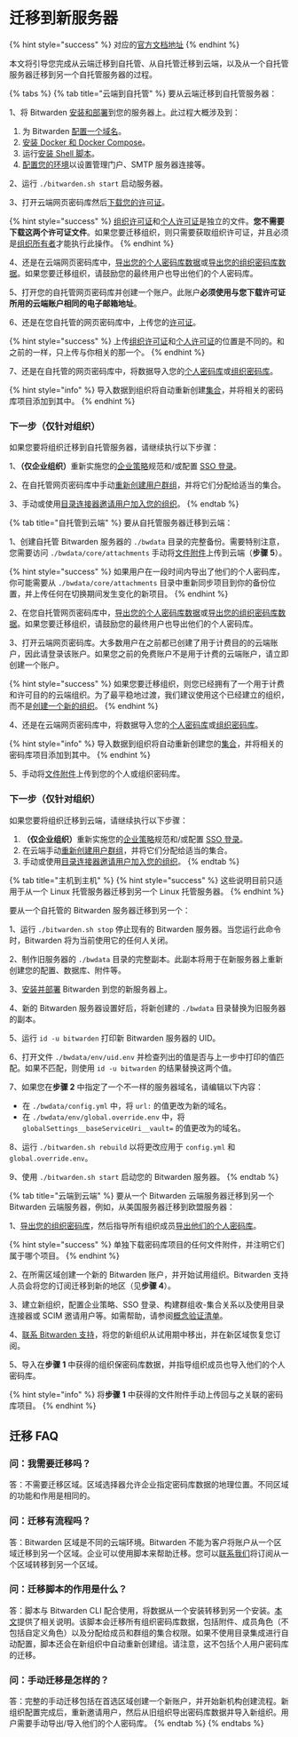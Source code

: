 # 迁移到新服务器

{% hint style="success" %}
对应的[官方文档地址](https://bitwarden.com/help/article/migration/)
{% endhint %}

本文将引导您完成从云端迁移到自托管、从自托管迁移到云端，以及从一个自托管服务器迁移到另一个自托管服务器的过程。

{% tabs %}
{% tab title="云端到自托管" %}
要从云端迁移到自托管服务器：

1、将 Bitwarden [安装和部署](../deploy-and-configure/docker/linux-standard-deployment.md)到您的服务器上。此过程大概涉及到：

1. 为 Bitwarden [配置一个域名](../deploy-and-configure/docker/linux-standard-deployment.md#configure-your-domain)。
2. [安装 Docker 和 Docker Compose](../deploy-and-configure/docker/linux-standard-deployment.md#install-docker-and-docker-compose)。
3. 运行[安装 Shell 脚本](../deploy-and-configure/docker/linux-standard-deployment.md#install-bitwarden)。
4. [配置您的环境](../deploy-and-configure/docker/linux-standard-deployment.md#configure-your-environment)以设置管理门户、SMTP 服务器连接等。

2、运行 `./bitwarden.sh start` 启动服务器。

3、打开云端网页密码库然后[下载您的许可证](../licensing.md)。

{% hint style="success" %}
[组织许可证](../licensing.md#organization-license)和[个人许可证](../licensing.md#individual-license)是独立的文件。**您不需要下载这两个许可证文件**。如果您要迁移组织，则只需要获取组织许可证，并且必须是[组织所有者](../../admin-console/user-management/member-roles-and-permissions.md)才能执行此操作。
{% endhint %}

4、还是在云端网页密码库中，[导出您的个人密码库数据](../../import-export/export-vault-data.md#export-a-personal-vault)或[导出您的组织密码库数据](../../import-export/export-vault-data.md#export-an-organization-vault)。如果您要迁移组织，请鼓励您的最终用户也导出他们的个人密码库。

5、打开您的自托管网页密码库并创建一个账户。此账户**必须使用与您下载许可证所用的云端账户相同的电子邮箱地址**。

6、还是在您自托管的网页密码库中，上传您的[许可证](../licensing.md)。

{% hint style="success" %}
上传[组织许可证](../licensing.md#organization-license)和[个人许可证](../licensing.md#individual-license)的位置是不同的。和之前的一样，只上传与你相关的那一个。
{% endhint %}

7、还是在自托管的网页密码库中，将数据导入您的[个人密码库](../../password-manager/import-and-export/import-data.md)或[组织密码库](../../import-export/import-data-to-an-organization.md)。

{% hint style="info" %}
导入数据到组织将自动重新创建[集合](../../admin-console/organization-basics/about-collections.md)，并将相关的密码库项目添加到其中。
{% endhint %}

### 下一步（仅针对组织）

如果您要将组织迁移到自托管服务器，请继续执行以下步骤：

1、**（仅企业组织）**&#x91CD;新实施您的[企业策略](../../organizations/enterprise-policies.md)规范和/或配置 [SSO 登录](../../login-with-sso/about-login-with-sso.md)。

2、在自托管网页密码库中手动[重新创建用户群组](../../organizations/groups.md#create-a-group)，并将它们分配给适当的集合。

3、手动或使用[目录连接器](../../directory-connector/about-directory-connector.md)[邀请用户加入您的组织](../../organizations/user-management.md#invite)。
{% endtab %}

{% tab title="自托管到云端" %}
要从自托管服务器迁移到云端：

1、创建自托管 Bitwarden 服务器的 `./bwdata` 目录的完整备份。需要特别注意，您需要访问 `./bwdata/core/attachments` 手动将[文件附件](../../your-vault/file-attachments.md)上传到云端（**步骤 5**）。

{% hint style="success" %}
如果用户在一段时间内导出了他们的个人密码库，你可能需要从 `./bwdata/core/attachments` 目录中重新同步项目到你的备份位置，并上传任何在切换期间发生变化的新项目。
{% endhint %}

2、在您自托管网页密码库中，[导出您的个人密码库数据](../../import-export/export-vault-data.md#export-a-personal-vault)或[导出您的组织密码库数据](../../import-export/export-vault-data.md#export-an-organization-vault)。如果您要迁移组织，请鼓励您的最终用户也导出他们的个人密码库。

3、打开云端网页密码库。大多数用户在之前都已创建了用于计费目的的云端账户，因此请登录该账户。如果您之前的免费账户不是用于计费的云端账户，请立即创建一个账户。

{% hint style="success" %}
如果您要迁移组织，则您已经拥有了一个用于计费和许可目的的云端组织。为了最平稳地过渡，我们建议使用这个已经建立的组织，而不是[创建一个新的组织](../../organizations/organizations.md#create-an-organization)。
{% endhint %}

4、还是在云端网页密码库中，将数据导入您的[个人密码库](../../password-manager/import-and-export/import-data.md)或[组织密码库](../../import-export/import-data-to-an-organization.md)。

{% hint style="info" %}
导入数据到组织将自动重新创建您的[集合](../../admin-console/organization-basics/about-collections.md)，并将相关的密码库项目添加到其中。
{% endhint %}

5、手动将[文件附件](../../your-vault/file-attachments.md)上传到您的个人或组织密码库。

### 下一步（仅针对组织）

如果您要将组织迁移到云端，请继续执行以下步骤：

1. **（仅企业组织）**&#x91CD;新实施您的[企业策略](../../organizations/enterprise-policies.md)规范和/或配置 [SSO 登录](../../login-with-sso/about-login-with-sso.md)。
2. 在云端手动[重新创建用户群组](../../organizations/groups.md#create-a-group)，并将它们分配给适当的集合。
3. 手动或使用[目录连接器](../../directory-connector/about-directory-connector.md)[邀请用户加入您的组织](../../organizations/user-management.md#invite)。
{% endtab %}

{% tab title="主机到主机" %}
{% hint style="success" %}
这些说明目前只适用于从一个 Linux 托管服务器迁移到另一个 Linux 托管服务器。
{% endhint %}

要从一个自托管的 Bitwarden 服务器迁移到另一个：

1、运行 `./bitwarden.sh stop` 停止现有的 Bitwarden 服务器。当您运行此命令时，Bitwarden 将为当前使用它的任何人关闭。

2、制作旧服务器的 `./bwdata` 目录的完整副本。此副本将用于在新服务器上重新创建您的配置、数据库、附件等。

3、[安装并部署](../deploy-and-configure/docker/linux-standard-deployment.md) Bitwarden 到您的新服务器上。

4、新的 Bitwarden 服务器设置好后，将新创建的 `./bwdata` 目录替换为旧服务器的副本。

5、运行 `id -u bitwarden` 打印新 Bitwarden 服务器的 UID。

6、打开文件 `./bwdata/env/uid.env` 并检查列出的值是否与上一步中打印的值匹配。如果不匹配，则使用 `id -u bitwarden` 的结果替换这两个值。

7、如果您在**步骤 2** 中指定了一个不一样的服务器域名，请编辑以下内容：

* 在 `./bwdata/config.yml` 中，将 `url:` 的值更改为新的域名。
* 在 `./bwdata/env/global.override.env` 中，将 `globalSettings__baseServiceUri__vault=` 的值更改为的域名。

8、运行 `./bitwarden.sh rebuild` 以将更改应用于 `config.yml` 和 `global.override.env`。

9、使用 `./bitwarden.sh start` 启动您的 Bitwarden 服务器。
{% endtab %}

{% tab title="云端到云端" %}
要从一个 Bitwarden 云端服务器迁移到另一个 Bitwarden 云端服务器，例如，从美国服务器迁移到欧盟服务器：

1、[导出您的组织密码库](../../import-export/export-vault-data.md#export-an-organization-vault)，然后指导所有组织成员[导出他们的个人密码库](../../import-export/export-vault-data.md#export-a-personal-vault)。

{% hint style="success" %}
单独下载密码库项目的任何文件附件，并注明它们属于哪个项目。
{% endhint %}

2、在所需区域创建一个新的 Bitwarden 账户，并开始试用组织。Bitwarden 支持人员会将您的订阅迁移到新的地区（见**步骤 4**）。

3、建立新组织，配置企业策略、SSO 登录、构建群组收-集合关系以及使用目录连接器或 SCIM 邀请用户等。如需帮助，请参阅[概念验证清单](../../business-resources/proof-of-concept-project-checklist.md)。

4、[联系 Bitwarden 支持](https://bitwarden.com/contact/)，将您的新组织从试用期中移出，并在新区域恢复您订阅。&#x20;

5、导入在**步骤 1** 中获得的组织保密码库数据，并指导组织成员也导入他们的个人密码库。

{% hint style="info" %}
将**步骤 1** 中获得的文件附件手动上传回与之关联的密码库项目。
{% endhint %}

## 迁移 FAQ <a href="#migration-faqs" id="migration-faqs"></a>

### 问：我需要迁移吗？ <a href="#q-do-i-need-to-migrate" id="q-do-i-need-to-migrate"></a>

答：不需要迁移区域。区域选择器允许企业指定密码库数据的地理位置。不同区域的功能和作用是相同的。

### 问：迁移有流程吗？  <a href="#q-is-there-a-process-for-migrating" id="q-is-there-a-process-for-migrating"></a>

答：Bitwarden 区域是不同的云端环境。Bitwarden 不能为客户将账户从一个区域迁移到另一个区域。企业可以使用脚本来帮助迁移。您可以[联系我们](https://bitwarden.com/contact/)将订阅从一个区域转移到另一个区域。

### 问：迁移脚本的作用是什么？ <a href="#q-what-does-the-migration-script-do" id="q-what-does-the-migration-script-do"></a>

答：脚本与 Bitwarden CLI 配合使用，将数据从一个安装转移到另一个安装。[本文](../../miscellaneous/migration-script.md)提供了相关说明。该脚本会迁移所有组织密码库数据，包括附件、成员角色（不包括自定义角色）以及分配给成员和群组的集合权限。如果不使用目录集成进行自动配置，脚本还会在新组织中自动重新创建组。请注意，这不包括个人用户密码库的迁移。

### 问：手动迁移是怎样的？ <a href="#q-what-does-a-manual-migration-look-like" id="q-what-does-a-manual-migration-look-like"></a>

答：完整的手动迁移包括在首选区域创建一个新账户，并开始新机构创建流程。新组织配置完成后，重新邀请用户，然后从旧组织导出密码库数据并导入新组织。用户需要手动导出/导入他们的个人密码库。
{% endtab %}
{% endtabs %}
